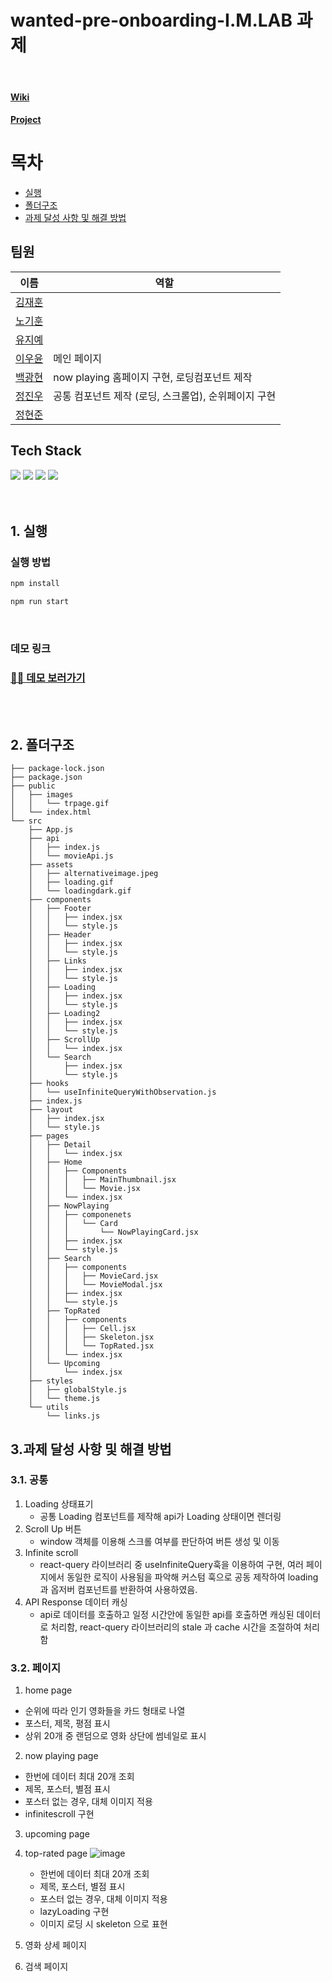 # wanted-pre-onboarding-I.M.LAB 과제

<br/>

#### <a href='https://github.com/Wanted-Pre-Onboarding-FE-Team-12/wanted-pre-onboarding-IMLAB/wiki/wanted-pre-onboarding-IMLAB'>Wiki</a>

#### <a href='https://github.com/orgs/Wanted-Pre-Onboarding-FE-Team-12/projects/1'>Project</a>

# 목차

- [실행](#1-실행)
- [폴더구조](#2-폴더구조)
- [과제 달성 사항 및 해결 방법](#3과제-달성-사항-및-해결-방법)

## 팀원

| 이름                                   | 역할                                                 |
| -------------------------------------- | ---------------------------------------------------- |
| [김재훈](https://github.com/rmawogns)  |                                                      |
| [노기훈](https://github.com/ch4md0m)   |                                                      |
| [유지예](https://github.com/jiye-7)    |                                                      |
| [이우윤](https://github.com/EEOOOO)    | 메인 페이지                                          |
| [백광현](https://github.com/ghbaekdev) | now playing 홈페이지 구현, 로딩컴포넌트 제작         |
| [정진우](https://github.com/jinux127)  | 공통 컴포넌트 제작 (로딩, 스크롤업), 순위페이지 구현 |
| [정현준](https://github.com/wjd2676)   |                                                      |

## Tech Stack

<div>
    <img src="https://img.shields.io/badge/React-61DAFB?style=for-the-badge&logo=react&logoColor=white">
    <img src="https://img.shields.io/badge/javascript-F7DF1E?style=for-the-badge&logo=javascript&logoColor=black">
    <img src="https://img.shields.io/badge/styled components-DB7093?style=for-the-badge&logo=styled-components&logoColor=white">
    <img src="https://img.shields.io/badge/REACT_QUERY-764ABC?style=for-the-badge&logo=recoil&logoColor=white">
</div>

<br/>
<br/>
 
## 1. 실행
### 실행 방법

```sh
npm install

npm run start
```

<br/>

### 데모 링크

### [🚀🚀 데모 보러가기]()

<br/>
<br/>

## 2. 폴더구조

```
├── package-lock.json
├── package.json
├── public
│   ├── images
│   │   └── trpage.gif
│   └── index.html
└── src
    ├── App.js
    ├── api
    │   ├── index.js
    │   └── movieApi.js
    ├── assets
    │   ├── alternativeimage.jpeg
    │   ├── loading.gif
    │   └── loadingdark.gif
    ├── components
    │   ├── Footer
    │   │   ├── index.jsx
    │   │   └── style.js
    │   ├── Header
    │   │   ├── index.jsx
    │   │   └── style.js
    │   ├── Links
    │   │   ├── index.jsx
    │   │   └── style.js
    │   ├── Loading
    │   │   ├── index.jsx
    │   │   └── style.js
    │   ├── Loading2
    │   │   ├── index.jsx
    │   │   └── style.js
    │   ├── ScrollUp
    │   │   └── index.jsx
    │   └── Search
    │       ├── index.jsx
    │       └── style.js
    ├── hooks
    │   └── useInfiniteQueryWithObservation.js
    ├── index.js
    ├── layout
    │   ├── index.jsx
    │   └── style.js
    ├── pages
    │   ├── Detail
    │   │   └── index.jsx
    │   ├── Home
    │   │   ├── Components
    │   │   │   ├── MainThumbnail.jsx
    │   │   │   └── Movie.jsx
    │   │   └── index.jsx
    │   ├── NowPlaying
    │   │   ├── componenets
    │   │   │   └── Card
    │   │   │       └── NowPlayingCard.jsx
    │   │   ├── index.jsx
    │   │   └── style.js
    │   ├── Search
    │   │   ├── components
    │   │   │   ├── MovieCard.jsx
    │   │   │   └── MovieModal.jsx
    │   │   ├── index.jsx
    │   │   └── style.js
    │   ├── TopRated
    │   │   ├── components
    │   │   │   ├── Cell.jsx
    │   │   │   ├── Skeleton.jsx
    │   │   │   └── TopRated.jsx
    │   │   └── index.jsx
    │   └── Upcoming
    │       └── index.jsx
    ├── styles
    │   ├── globalStyle.js
    │   └── theme.js
    └── utils
        └── links.js
```

## 3.과제 달성 사항 및 해결 방법

### 3.1. 공통

1. Loading 상태표기
   - 공통 Loading 컴포넌트를 제작해 api가 Loading 상태이면 렌더링
2. Scroll Up 버튼
   - window 객체를 이용해 스크롤 여부를 판단하여 버튼 생성 및 이동
3. Infinite scroll
   - react-query 라이브러리 중 useInfiniteQuery훅을 이용하여 구현, 여러 페이지에서 동일한 로직이 사용됨을 파악해 커스텀 훅으로 공동 제작하여 loading과 옵저버 컴포넌트를 반환하여 사용하였음.
4. API Response 데이터 캐싱
   - api로 데이터를 호출하고 일정 시간안에 동일한 api를 호출하면 캐싱된 데이터로 처리함, react-query 라이브러리의 stale 과 cache 시간을 조절하여 처리함

### 3.2. 페이지

1. home page

- 순위에 따라 인기 영화들을 카드 형태로 나열
- 포스터, 제목, 평점 표시
- 상위 20개 중 랜덤으로 영화 상단에 썸네일로 표시

2. now playing page

- 한번에 데이터 최대 20개 조회
- 제목, 포스터, 별점 표시
- 포스터 없는 경우, 대체 이미지 적용
- infinitescroll 구현

3. upcoming page
4. top-rated page
   ![image](/public/images/trpage.gif)
   - 한번에 데이터 최대 20개 조회
   - 제목, 포스터, 별점 표시
   - 포스터 없는 경우, 대체 이미지 적용
   - lazyLoading 구현
   - 이미지 로딩 시 skeleton 으로 표현
5. 영화 상세 페이지

6. 검색 페이지
